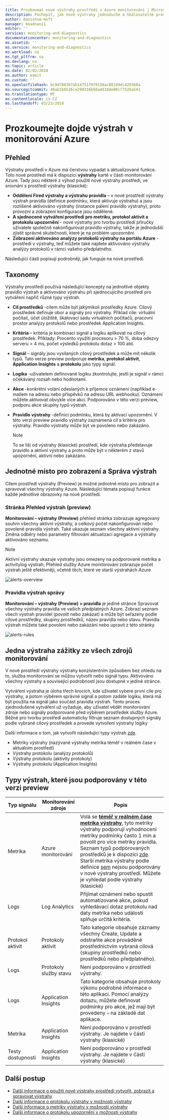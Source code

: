 ```yaml
---
title: Prozkoumat nové výstrahy prostředí v Azure monitorování | Microsoft Docs
description: Pochopit, jak nové výstrahy jednoduché a škálovatelné prostředí v Azure díky vytváření, zobrazení a Správa výstrah jednodušší
author: manishsm-msft
manager: kmadnani1
editor: ''
services: monitoring-and-diagnostics
documentationcenter: monitoring-and-diagnostics
ms.assetid: ''
ms.service: monitoring-and-diagnostics
ms.workload: na
ms.tgt_pltfrm: na
ms.devlang: na
ms.topic: article
ms.date: 02/02/2018
ms.author: mamit
ms.custom: ''
ms.openlocfilehash: bc9d788367ab14751f9f9158ac88149dc420368a
ms.sourcegitcommit: 48ab1b6526ce290316b9da4d18de00c77526a541
ms.translationtype: MT
ms.contentlocale: cs-CZ
ms.lasthandoff: 03/23/2018
---
```

# <a name="explore-the-alerts-experience-in-azure-monitor"></a>Prozkoumejte dojde výstrah v monitorování Azure

## <a name="overview"></a>Přehled
 Výstrahy prostředí v Azure má čerstvou vypadat a aktualizované funkce. Toto nové prostředí má k dispozici **výstrahy** kartě v části monitorování Azure. Tady jsou některé z výhod použití nové výstrahy prostředí, ve srovnání s prostředí výstrahy (klasické):

 - **Oddělení Fired výstrahy a výstrahu pravidla** – v nové prostředí výstrahy výstrah pravidla (definice podmínku, která aktivuje výstrahu) a jsou rozlišené aktivováno výstrahy (instance pálení pravidlo výstrahy), proto provozní a zobrazení konfigurace jsou oddělené.
 - **A sjednocené vytváření prostředí pro metriku, protokol aktivit a protokolu upozornění** - nové výstrahy pro tvorbu prostředí příručky uživatele společně nakonfigurovat pravidlo výstrahy, takže je jednodušší zjistit správné skutečnosti, které je na problém upozorněni.
 - **Zobrazení aktivováno analýzy protokolů výstrahy na portálu Azure** -prostředí v výstrahy, teď můžete také najdete aktivováno výstrahy analýzy protokolů v rámci vašeho předplatného.  
 

Následující části popisují podrobněji, jak funguje na nové prostředí.

## <a name="taxonomy"></a>Taxonomy
Výstrahy prostředí používá následující koncepty na jednotlivé objekty pravidlo výstrah a aktivováno výstrahu při sjednocujícího prostředí pro vytváření napříč různé typy výstrah.

- **Cíl prostředků** -cílem může být jakýmikoli prostředky Azure. Cílový prostředek definuje obor a signály pro výstrahy. Příklad cíle: virtuální počítač, účet úložiště, škálovací sadu virtuálních počítačů, pracovní prostor analýzy protokolů nebo prostředek Application Insights.

- **Kritéria** – kritéria je kombinací signál a logiku aplikovat na cílový prostředek. Příklady: Procento využití procesoru > 70 %, doba odezvy serveru > 4 ms, počet výsledků protokolu dotaz > 100 atd. 

- **Signál** – signály jsou vysílaných cílový prostředek a může mít několik typů. Tato verze preview podporuje **metrika**, **protokol aktivit**, **Application Insights** a **protokolu** jako typy signál.

- **Logika** -uživatelem definované logiku zkontrolujte, jestli je signál v rámci očekávaný rozsah nebo hodnotami.  
 
- **Akce** -konkrétní volání odeslaných k příjemce oznámení (například e-mailem na adresu nebo příspěvků na adresu URL webhooku). Oznámení můžete aktivovat obvykle více akcí. Podporováno v této verzi preview, podporu akce skupiny typů výstrah.  
 
- **Pravidlo výstrahy** -definici podmínku, která by aktivaci upozornění. V této verzi preview pravidlo výstrahy zaznamená cíl a kritéria pro výstrahy. Pravidlo výstrahy může být ve povoleno nebo zakázáno.
 
    > [!NOTE]
    > To se liší od výstrahy (klasické) prostředí, kde výstraha představuje pravidlo a aktivní výstrahy a proto může být v některém z stavů upozornění, aktivní nebo zakázáno.
    >

## <a name="single-place-to-view-and-manage-alerts"></a>Jednotné místo pro zobrazení a Správa výstrah
Cílem prostředí výstrahy (Preview) je možné jednotné místo pro zobrazit a spravovat všechny výstrahy Azure. Následující témata popisují funkce každé jednotlivé obrazovky na nové prostředí.

### <a name="alerts-preview-overview-page"></a>Stránka Přehled výstrah (preview)
**Monitorování – výstrahy (Preview)** přehled stránka zobrazuje agregovaný souhrn všechny aktivní výstrahy, a celkový počet nakonfigurován nebo povolené pravidla výstrah. Také ukazuje seznam všechny aktivní výstrahy. Změna odběry nebo parametry filtrování aktualizací agregace a výstrahy aktivováno seznamu.

> [!NOTE]
> Aktivní výstrahy ukazuje výstrahy jsou omezeny na podporované metrika a activitylog výstrah; Přehled služby Azure monitorování zobrazuje počet výstrah ještě efektivněji, včetně těch, které ve starší výstrahách Azure

 ![alerts-overview](./media/monitoring-overview-unified/alerts-preview-overview.png) 

### <a name="alert-rules-management"></a>Pravidla výstrah správy
**Monitorování – výstrahy (Preview) > pravidla** je jediné stránce Spravovat všechny výstrahy pravidla ve vašich předplatných Azure. Zobrazí seznam všech výstrah pravidel (povolit nebo zakázat) a může být seřazeny podle cílové prostředky, skupiny prostředků, název pravidla nebo stavu. Pravidla výstrah můžete také povolení nebo zakázání nebo upravit z této stránky.  

 ![alerts-rules](./media/monitoring-overview-unified/alerts-preview-rules.png)


## <a name="one-alert-authoring-experience-across-all-monitoring-sources"></a>Jedna výstraha zážitky ze všech zdrojů monitorování
V nové prostředí výstrahy výstrahy konzistentním způsobem bez ohledu na to, služba monitorování se můžou vytvořit nebo signál typu. Aktivováno všechny výstrahy a související podrobnosti jsou dostupné v jediné stránce.  
 
Vytváření výstraha je úloha třech krocích, kde uživatel vybere první cíle pro výstrahy, a potom výběrem správné signál a potom zadáte logiku, která má být použita na signál jako součást pravidla výstrah. Tento proces zjednodušené vytváření už vyžaduje, aby uživatel vědět monitorování zdroje nebo signály podporované před výběrem prostředek služby Azure. Běžné pro tvorbu prostředí automaticky filtruje seznam dostupných signály podle vybrané cílový prostředek a provede vytvoření výstrahy logiky

Další informace o tom, jak vytvořit následující typy výstrah [zde](monitor-alerts-unified-usage.md).
- Metriky výstrahy (nazývané výstrahy metrika téměř v reálném čase v aktuálním prostředí)
- Výstrahy protokolu (analýzy protokolů)
- Výstrahy protokolu (aktivity protokoly)
- Výstrahy protokolu (Application Insights)

 

## <a name="alert-types-supported-in-this-preview"></a>Typy výstrah, které jsou podporovány v této verzi preview


| **Typ signálu** | **Monitorování zdroje** | **Popis** | 
|-------------|----------------|-------------|
| Metrika | Azure monitorování | Volá se [ **téměř v reálném čase metrika výstrahy**](monitoring-near-real-time-metric-alerts.md), tyto metriky výstrahy podporují vyhodnocení metriky podmínky často 1 min a povolit pro více metriky pravidla. Seznam typů podporovaných prostředků je k dispozici [zde](monitoring-near-real-time-metric-alerts.md#metrics-and-dimensions-supported). Starší metrika výstrahy podle definice [sem](monitoring-overview-alerts.md#alerts-in-different-azure-services) nejsou podporovány v nové výstrahy prostředí. Můžete je vyhledat podle výstrahy (klasické)|
| Logs  | Log Analytics | Přijímat oznámení nebo spustit automatizované akce, pokud vyhledávací dotaz protokolu nad daty metrika nebo událostí splňuje určitá kritéria.|
| Protokol aktivit | Protokoly aktivit | Tato kategorie obsahuje záznamy všechny Create, Update a odstraňte akce prováděné prostřednictvím vybraná cílová (skupiny prostředků nebo prostředků nebo předplatného). |
| Logs  | Protokoly služby stavu | Není podporováno v prostředí výstrahy.   |
| Logs  | Application Insights | Tato kategorie obsahuje protokoly výkonu podrobné informace o této aplikaci. Pomocí analýzy dotazu, můžete definovat podmínky pro akce, jež mají být provedeny – na základě dat aplikace. |
| Metrika | Application Insights | Není podporováno v prostředí výstrahy. Je najdete v části výstrahy (klasické) |
| Testy dostupnosti | Application Insights | Není podporováno v prostředí výstrahy. Je najdete v části výstrahy (klasické) |


## <a name="next-steps"></a>Další postup
- [Další informace o použití nové výstrahy prostředí vytvořit, zobrazit a spravovat výstrahy](monitor-alerts-unified-usage.md)
- [Další informace o protokolu výstrahy v možnosti výstrahy](monitor-alerts-unified-log.md)
- [Další informace o metriky výstrahy v možnosti výstrahy](monitoring-near-real-time-metric-alerts.md)
- [Další informace o protokolu upozornění v možnosti výstrahy](monitoring-activity-log-alerts-new-experience.md)
